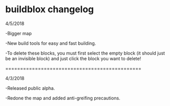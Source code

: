 # buildblox changelog

4/5/2018

-Bigger map

-New build tools for easy and fast building.

-To delete these blocks, you must first select the empty block (it should just be an invisible block) and just click the block you want to delete!

==============================================

4/3/2018

-Released public alpha.


-Redone the map and added anti-greifing precautions.
